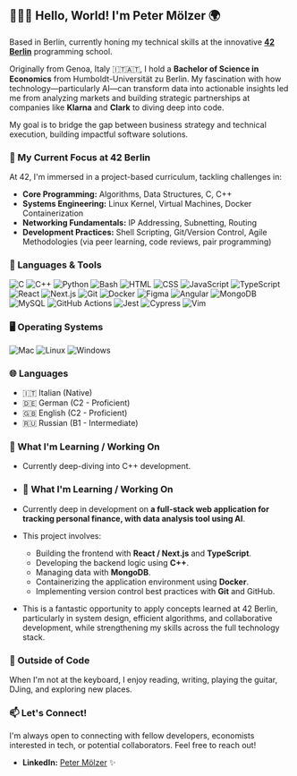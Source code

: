 ## 👩🏻‍💻 Hello, World! I'm Peter Mölzer 🌍

Based in Berlin, currently honing my technical skills at the innovative **[42 Berlin](https://www.42network.org/)** programming school.

Originally from Genoa, Italy 🇮🇹🇦🇹, I hold a **Bachelor of Science in Economics** from Humboldt-Universität zu Berlin. My fascination with how technology—particularly AI—can transform data into actionable insights led me from analyzing markets and building strategic partnerships at companies like **Klarna** and **Clark** to diving deep into code.

My goal is to bridge the gap between business strategy and technical execution, building impactful software solutions.

### 🚀 My Current Focus at 42 Berlin

At 42, I'm immersed in a project-based curriculum, tackling challenges in:
*   **Core Programming:** Algorithms, Data Structures, C, C++
*   **Systems Engineering:** Linux Kernel, Virtual Machines, Docker Containerization
*   **Networking Fundamentals:** IP Addressing, Subnetting, Routing
*   **Development Practices:** Shell Scripting, Git/Version Control, Agile Methodologies (via peer learning, code reviews, pair programming)

### 📝 Languages & Tools
![C](https://img.shields.io/badge/-C-00599C?style=flat&logo=c&logoColor=white)
![C++](https://img.shields.io/badge/-C%2B%2B-00599C?style=flat&logo=c%2B%2B&logoColor=white) 
![Python](https://img.shields.io/badge/-Python-306998?style=flat&logo=python&logoColor=white) 
![Bash](https://img.shields.io/badge/-Bash-4EAA25?style=flat&logo=gnu-bash&logoColor=white) 
![HTML](https://img.shields.io/badge/-HTML-E34F26?style=flat&logo=html5&logoColor=white)
![CSS](https://img.shields.io/badge/-CSS-1572B6?style=flat&logo=css3&logoColor=white)
![JavaScript](https://img.shields.io/badge/-JavaScript-F7DF1E?style=flat&logo=javascript&logoColor=black)
![TypeScript](https://img.shields.io/badge/-TypeScript-3178C6?style=flat&logo=typescript&logoColor=white)
![React](https://img.shields.io/badge/-React-61DAFB?style=flat&logo=react&logoColor=black)
![Next.js](https://img.shields.io/badge/-Next.js-000000?style=flat&logo=next.js&logoColor=white)
![Git](https://img.shields.io/badge/-Git-F05032?style=flat&logo=git&logoColor=white)
![Docker](https://img.shields.io/badge/-Docker-2496ED?style=flat&logo=docker&logoColor=white)
![Figma](https://img.shields.io/badge/-Figma-F24E1E?style=flat&logo=figma&logoColor=white)
![Angular](https://img.shields.io/badge/-Angular-DD0031?style=flat&logo=angular&logoColor=white)
![MongoDB](https://img.shields.io/badge/-MongoDB-47A248?style=flat&logo=mongodb&logoColor=white)
![MySQL](https://img.shields.io/badge/-MySQL-4479A1?style=flat&logo=mysql&logoColor=white)
![GitHub Actions](https://img.shields.io/badge/-GitHub_Actions-2088FF?style=flat&logo=github-actions&logoColor=white)
![Jest](https://img.shields.io/badge/-Jest-C21325?style=flat&logo=jest&logoColor=white)
![Cypress](https://img.shields.io/badge/-Cypress-17202C?style=flat&logo=cypress&logoColor=white)
![Vim](https://img.shields.io/badge/-Vim-019733?style=flat&logo=vim&logoColor=white)


### 🖥 Operating Systems
![Mac](https://img.shields.io/badge/-Mac-000000?style=flat&logo=apple&logoColor=white)
![Linux](https://img.shields.io/badge/-Linux-000000?style=flat&logo=linux&logoColor=white)
![Windows](https://img.shields.io/badge/-Windows-0078D6?style=flat&logo=windows&logoColor=white)

### 🌐 Languages

*   🇮🇹 Italian (Native)
*   🇩🇪 German (C2 - Proficient)
*   🇬🇧 English (C2 - Proficient)
*   🇷🇺 Russian (B1 - Intermediate)
   
### 🌱 What I'm Learning / Working On

*   Currently deep-diving into C++ development.
*   ### 🌱 What I'm Learning / Working On

*   Currently deep in development on **a full-stack web application for tracking personal finance, with data analysis tool using AI**.
*   This project involves:
    *   Building the frontend with **React / Next.js** and **TypeScript**.
    *   Developing the backend logic using **C++**.
    *   Managing data with **MongoDB**.
    *   Containerizing the application environment using **Docker**.
    *   Implementing version control best practices with **Git** and GitHub.
*   This is a fantastic opportunity to apply concepts learned at 42 Berlin, particularly in system design, efficient algorithms, and collaborative development, while strengthening my skills across the full technology stack.

### 🎸 Outside of Code

When I'm not at the keyboard, I enjoy reading, writing, playing the guitar, DJing, and exploring new places.

### 📫 Let's Connect!

I'm always open to connecting with fellow developers, economists interested in tech, or potential collaborators. Feel free to reach out!

*   **LinkedIn:** [Peter Mölzer](https://www.linkedin.com/in/peter-moelzer/) ✨
